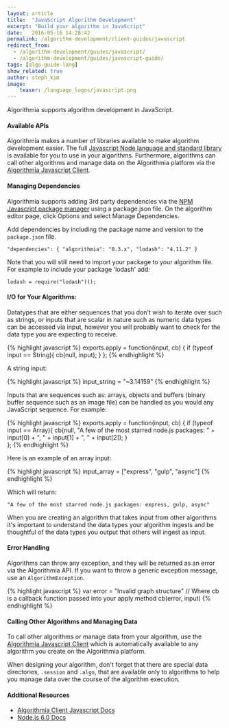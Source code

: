 ```yaml
---
layout: article
title:  "JavaScript Algorithm Development"
excerpt: "Build your algorithm in JavaScript"
date:   2016-05-16 14:28:42
permalink: /algorithm-development/client-guides/javascript
redirect_from:
  - /algorithm-development/guides/javascript/
  - /algorithm-development/guides/javascript-guide/
tags: [algo-guide-lang]
show_related: true
author: steph_kim
image:
    teaser: /language_logos/javascript.png
---
```


Algorithmia supports algorithm development in JavaScript.

#### Available APIs

Algorithmia makes a number of libraries available to make algorithm development easier.
The full <a href="https://nodejs.org/api/">Javascript Node language and standard library</a>
is available for you to use in your algorithms. Furthermore, algorithms can call other algorithms and manage data on the Algorithmia platform
via the <a href="http://developers.algorithmia.com/application-development/client-guides/javascript/">Algorithmia Javascript Client</a>.

#### Managing Dependencies

Algorithmia supports adding 3rd party dependencies via the <a href="https://www.npmjs.com/">NPM Javascript package manager</a> using a package.json file. On the algorithm editor page, click Options and select Manage Dependencies.

Add dependencies by including the package name and version to the `package.json` file.


`"dependencies": {
	"algorithmia": "0.3.x",
 	"lodash": "4.11.2"
 }`
 

Note that you will still need to import your package to your algorithm file. For example to include your package 'lodash' add:

`lodash = require("lodash")();`

#### I/O for Your Algorithms:

Datatypes that are either sequences that you don't wish to iterate over such as strings, or inputs that are scalar in nature such as numeric data types can be accessed via input, however you will probably want to check for the data type you are expecting to receive.

{% highlight javascript %}
exports.apply = function(input, cb) {
	if (typeof input == String){
    	cb(null, input);
    }
};
{% endhighlight %}

A string input:

{% highlight javascript %}
input_string = "~3.14159"
{% endhighlight %}

Inputs that are sequences such as: arrays, objects and buffers (binary buffer sequence such as an image file) can be handled as you would any JavaScript sequence. For example:

{% highlight javascript %}
exports.apply = function(input, cb) {
	if (typeof input == Array){
	    cb(null, "A few of the most starred node.js packages: " + input[0] + ", " + input[1] + ", " + input[2]);
	}    
};
{% endhighlight %}

Here is an example of an array input:

{% highlight javascript %}
input_array = ["express", "gulp", "async"]
{% endhighlight %}

Which will return:

`"A few of the most starred node.js packages: express, gulp, async"`

When you are creating an algorithm that takes input from other algorithms it's important to understand the data types your algorithm ingests and be thoughtful of the data types you output that others will ingest as input.

#### Error Handling

Algorithms can throw any exception, and they will be returned as an error via the Algorithmia API. If you want to throw a generic exception message, use an `AlgorithmException`.

{% highlight javascript %}
var error = "Invalid graph structure"
// Where cb is a callback function passed into your apply method
cb(error, input)
{% endhighlight %}

#### Calling Other Algorithms and Managing Data

To call other algorithms or manage data from your algorithm, use the <a href="http://developers.algorithmia.com/application-development/client-guides/javascript/">Algorithmia Javascript Client</a> which is automatically available to any algorithm you create on the Algorithmia platform.

When designing your algorithm, don't forget that there are special data directories, `.session` and `.algo`, that are available only to algorithms to help you manage data over the course of the algorithm execution.

#### Additional Resources

* <a href="http://developers.algorithmia.com/clients/javascript/">Algorithmia Client Javascript Docs <i class="fa fa-external-link"></i></a>
* <a href="https://nodejs.org/api/">Node.js 6.0 Docs</a>

